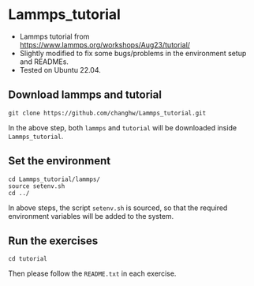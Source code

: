 # Lammps_tutorial
* Lammps tutorial from https://www.lammps.org/workshops/Aug23/tutorial/
* Slightly modified to fix some bugs/problems in the environment setup and READMEs.
* Tested on Ubuntu 22.04.
## Download lammps and tutorial
```
git clone https://github.com/changhw/Lammps_tutorial.git
```
In the above step, both `lammps` and `tutorial` will be downloaded inside `Lammps_tutorial`.
## Set the environment
```
cd Lammps_tutorial/lammps/
source setenv.sh
cd ../
```
In above steps, the script `setenv.sh` is sourced, so that the required environment variables will be added to the system.
## Run the exercises
```
cd tutorial
```
Then please follow the `README.txt` in each exercise.